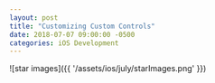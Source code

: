 ```yaml
---
layout: post
title: "Customizing Custom Controls"
date: 2018-07-07 09:00:00 -0500
categories: iOS Development 
---
```


![star images]({{ '/assets/ios/july/starImages.png' }})
